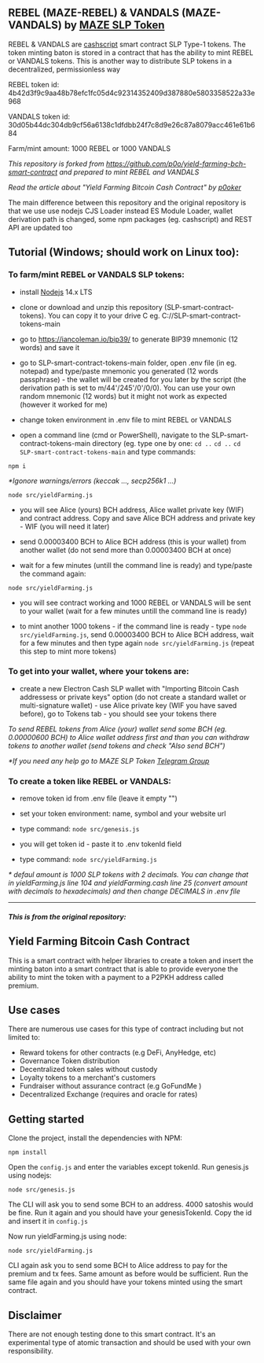## REBEL (MAZE-REBEL) & VANDALS (MAZE-VANDALS) by [MAZE SLP Token](https://mazetoken.github.io)

REBEL & VANDALS are [cashscript](https://cashscript.org/) smart contract SLP Type-1 tokens. The token minting baton is stored in a contract that has the ability to mint REBEL or VANDALS tokens. This is another way to distribute SLP tokens in a decentralized, permissionless way

REBEL token id: 4b42d3f9c9aa48b78efc1fc05d4c92314352409d387880e5803358522a33e968

VANDALS token id: 30d05b44dc304db9cf56a6138c1dfdbb24f7c8d9e26c87a8079acc461e61b684

Farm/mint amount: 1000 REBEL or 1000 VANDALS

_This repository is forked from https://github.com/p0o/yield-farming-bch-smart-contract and prepared to mint REBEL and VANDALS_

_Read the article about "Yield Farming Bitcoin Cash Contract" by [p0oker](https://read.cash/@p0oker/yield-farming-in-bitcoin-cash-a-practical-guide-2eecbc74)_

The main difference between this repository and the original repository is that we use use nodejs CJS Loader instead ES Module Loader, wallet derivation path is changed, some npm packages (eg. cashscript) and REST API are updated too

## Tutorial (Windows; should work on Linux too):

### To farm/mint REBEL or VANDALS SLP tokens:

- install [Nodejs](https://nodejs.org/en/) 14.x LTS

- clone or download and unzip this repository (SLP-smart-contract-tokens). You can copy it to your drive C eg. C://SLP-smart-contract-tokens-main

- go to https://iancoleman.io/bip39/ to generate BIP39 mnemonic (12 words) and save it

- go to SLP-smart-contract-tokens-main folder, open .env file (in eg. notepad) and type/paste mnemonic you generated (12 words passphrase) - the wallet will be created for you later by the script (the derivation path is set to m/44'/245'/0'/0/0). You can use your own random mnemonic (12 words) but it might not work as expected (however it worked for me)

- change token environment in .env file to mint REBEL or VANDALS

- open a command line (cmd or PowerShell), navigate to the SLP-smart-contract-tokens-main directory (eg. type one by one: `cd ..` `cd ..` `cd SLP-smart-contract-tokens-main` and type commands:

`npm i`

_*Igonore warnings/errors (keccak ..., secp256k1 ...)_

`node src/yieldFarming.js`

- you will see Alice (yours) BCH address, Alice wallet private key (WIF) and contract address. Copy and save Alice BCH address and private key - WIF (you will need it later)

- send 0.00003400 BCH to Alice BCH address (this is your wallet) from another wallet (do not send more than 0.00003400 BCH at once)

- wait for a few minutes (untill the command line is ready) and type/paste the command again:

`node src/yieldFarming.js`

- you will see contract working and 1000 REBEL or VANDALS will be sent to your wallet (wait for a few minutes untill the command line is ready)

- to mint another 1000 tokens - if the command line is ready - type `node src/yieldFarming.js`, send 0.00003400 BCH to Alice BCH address, wait for a few minutes and then type again `node src/yieldFarming.js` (repeat this step to mint more tokens)

### To get into your wallet, where your tokens are:

- create a new Electron Cash SLP wallet with "Importing Bitcoin Cash addressess or private keys" option (do not create a standard wallet or multi-signature wallet) - use Alice private key (WIF you have saved before), go to Tokens tab - you should see your tokens there

_To send REBEL tokens from Alice (your) wallet send some BCH (eg. 0.00000600 BCH) to Alice wallet address first and than you can withdraw tokens to another wallet (send tokens and check "Also send BCH")_

_*If you need any help go to MAZE SLP Token [Telegram Group](https://t.me/mazeslptoken)_

### To create a token like REBEL or VANDALS:

- remove token id from .env file (leave it empty "")

- set your token environment: name, symbol and your website url

- type command: `node src/genesis.js`

- you will get token id - paste it to .env tokenId field

- type command: `node src/yieldFarming.js`

_* defaul amount is 1000 SLP tokens with 2 decimals. You can change that in yieldFarming.js line 104 and yieldFarming.cash line 25 (convert amount with decimals to hexadecimals) and then change DECIMALS in .env file_

-----------------------------------------------------------------------------------------

#### _This is from the original repository:_

## Yield Farming Bitcoin Cash Contract

This is a smart contract with helper libraries to create a token and insert the minting baton into a smart contract that is able to provide everyone the ability to mint the token with a payment to a P2PKH address called premium.

## Use cases

There are numerous use cases for this type of contract including but not limited to:

- Reward tokens for other contracts (e.g DeFi, AnyHedge, etc)
- Governance Token distribution
- Decentralized token sales without custody
- Loyalty tokens to a merchant's customers
- Fundraiser without assurance contract (e.g GoFundMe )
- Decentralized Exchange (requires and oracle for rates)

## Getting started

Clone the project, install the dependencies with NPM:

```
npm install
```

Open the `config.js` and enter the variables except tokenId. Run genesis.js using nodejs:

```
node src/genesis.js
```

The CLI will ask you to send some BCH to an address. 4000 satoshis would be fine. Run it again and you should have your genesisTokenId. Copy the id and insert it in `config.js`

Now run yieldFarming.js using node:

```
node src/yieldFarming.js
```

CLI again ask you to send some BCH to Alice address to pay for the premium and tx fees. Same amount as before would be sufficient. Run the same file again and you should have your tokens minted using the smart contract.

## Disclaimer

There are not enough testing done to this smart contract. It's an experimental type of atomic transaction and should be used with your own responsibility.
